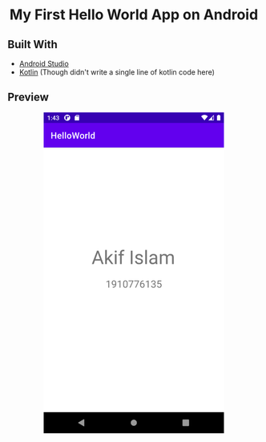 <h1 align="center">My First Hello World App on Android</h1>

## Built With
- [Android Studio](https://developer.android.com/studio)
- [Kotlin](https://developer.android.com/kotlin) (Though didn't write a single line of kotlin code here)

## Preview
<p align="center"> <img src="./sample.png" width="360" height="640"> </p>
